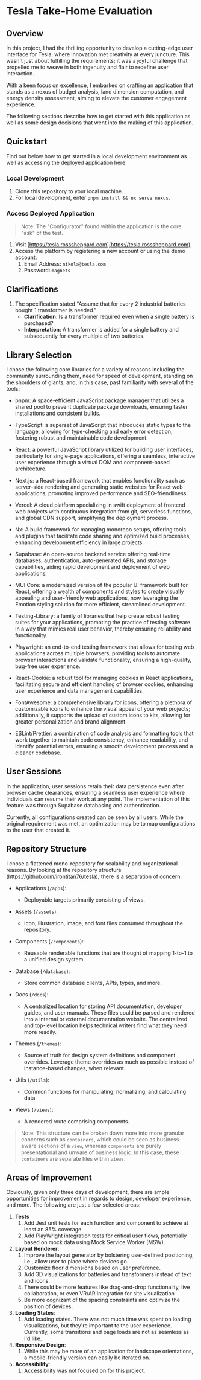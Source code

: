 # Tesla Take-Home Evaluation

## Overview

In this project, I had the thrilling opportunity to develop a cutting-edge user interface for Tesla, where innovation met creativity at every juncture. This wasn't just about fulfilling the requirements; it was a joyful challenge that propelled me to weave in both ingenuity and flair to redefine user interaction.

With a keen focus on excellence, I embarked on crafting an application that stands as a nexus of budget analysis, land dimension computation, and energy density assessment, aiming to elevate the customer engagement experience.

The following sections describe how to get started with this application as well as some design decisions that went into the making of this application.

## Quickstart

Find out below how to get started in a local development environment as well as accessing the deployed application [here](https://tesla.rosssheppard.com).

### Local Development 

1. Clone this repository to your local machine.
2. For local development, enter `pnpm install && nx serve nexus`.

### Access Deployed Application

> Note: The "Configurator" found within the application is the core "ask" of the test.

1. Visit [https://tesla.rosssheppard.com](https://tesla.rosssheppard.com).
2. Access the platform by registering a new account or using the demo account:
   1. Email Address: `nikola@tesla.com`
   2. Password: `magnets`
   
## Clarifications

1. The specification stated "Assume that for every 2 industrial batteries bought 1 transformer is needed." 
   - **Clarification**: Is a transformer required even when a single battery is purchased?
   - **Interpretation**: A transformer is added for a single battery and subsequently for every multiple of two batteries.

## Library Selection

I chose the following core libraries for a variety of reasons including the community surrounding them, need for speed of development, standing on the shoulders of giants, and, in this case, past familiarity with several of the tools:

- pnpm: A space-efficient JavaScript package manager that utilizes a shared pool to prevent duplicate package downloads, ensuring faster installations and consistent builds.

- TypeScript: a superset of JavaScript that introduces static types to the language, allowing for type-checking and early error detection, fostering robust and maintainable code development.

- React: a powerful JavaScript library utilized for building user interfaces, particularly for single-page applications, offering a seamless, interactive user experience through a virtual DOM and component-based architecture.

- Next.js: a React-based framework that enables functionality such as server-side rendering and generating static websites for React web applications, promoting improved performance and SEO-friendliness.

- Vercel: A cloud platform specializing in swift deployment of frontend web projects with continuous integration from git, serverless functions, and global CDN support, simplifying the deployment process.

- Nx: A build framework for managing monorepo setups, offering tools and plugins that facilitate code sharing and optimized build processes, enhancing development efficiency in large projects.

- Supabase: An open-source backend service offering real-time databases, authentication, auto-generated APIs, and storage capabilities, aiding rapid development and deployment of web applications.

- MUI Core: a modernized version of the popular UI framework built for React, offering a wealth of components and styles to create visually appealing and user-friendly web applications, now leveraging the Emotion styling solution for more efficient, streamlined development.

- Testing-Library: a family of libraries that help create robust testing suites for your applications, promoting the practice of testing software in a way that mimics real user behavior, thereby ensuring reliability and functionality.

- Playwright: an end-to-end testing framework that allows for testing web applications across multiple browsers, providing tools to automate browser interactions and validate functionality, ensuring a high-quality, bug-free user experience.

- React-Cookie: a robust tool for managing cookies in React applications, facilitating secure and efficient handling of browser cookies, enhancing user experience and data management capabilities.

- FontAwesome: a comprehensive library for icons, offering a plethora of customizable icons to enhance the visual appeal of your web projects; additionally, it supports the upload of custom icons to kits, allowing for greater personalization and brand alignment.

- ESLint/Prettier: a combination of code analysis and formatting tools that work together to maintain code consistency, enhance readability, and identify potential errors, ensuring a smooth development process and a cleaner codebase.

## User Sessions

In the application, user sessions retain their data persistence even after browser cache clearances, ensuring a seamless user experience where individuals can resume their work at any point. The implementation of this feature was through Supabase databasing and authentication.

Currently, all configurations created can be seen by all users. While the original requirement was met, an optimization may be to map configurations to the user that created it.

## Repository Structure

I chose a flattened mono-repository for scalability and organizational reasons. By looking at the repository structure (https://github.com/irontitan76/tesla), there is a separation of concern:

- Applications (`/apps`):
  - Deployable targets primarily consisting of views.
  
- Assets (`/assets`):
  - Icon, illustration, image, and font files consumed throughout the repository.
  
- Components (`/components`):
  - Reusable renderable functions that are thought of mapping 1-to-1 to a unified design system.
  
- Database (`/database`): 
  - Store common database clients, APIs, types, and more.

- Docs (`/docs`):
  - A centralized location for storing API documentation, developer guides, and user manuals. These files could be parsed and rendered into a internal or external documentation website. The centralized and top-level location helps technical writers find what they need more readily.

- Themes (`/themes`):
  - Source of truth for design system definitions and component overrides. Leverage theme overrides as much as possible instead of instance-based changes, when relevant.

- Utils (`/utils`):
  - Common functions for manipulating, normalizing, and calculating data
  
- Views (`/views`):
  - A rendered route comprising components.

> Note: This structure can be broken down more into more granular concerns such as `containers`, which could be seen as business-aware sections of a `view`, whereas `components` are purely presentational and unware of business logic. In this case, these `containers` are separate files within `views`. 

## Areas of Improvement

Obviously, given only three days of development, there are ample opportunities for improvement in regards to design, developer experience, and more. The following are just a few selected areas:

1. **Tests**
   1. Add Jest unit tests for each function and component to achieve at least an 85% coverage.
   2. Add PlayWright integration tests for critical user flows, potentially based on mock data using Mock Service Worker (MSW).
2. **Layout Renderer**:
   1. Improve the layout generator by bolstering user-defined positioning, i.e., allow user to place where devices go.
   2. Customize floor dimensions based on user preference.
   3. Add 3D visualizations for batteries and transformers instead of text and icons.
   4. There could be more features like drag-and-drop functionality, live collaboration, or even VR/AR integration for site visualization
   5. Be more cognizant of the spacing constraints and optimize the position of devices.
3. **Loading States**:
   1. Add loading states. There was not much time was spent on loading visualizations, but they're important to the user experience. Currently, some transitions and page loads are not as seamless as I'd like.
4. **Responsive Design**:
   1. While this may be more of an application for landscape orientations, a mobile-friendly version can easily be iterated on.
5. **Accessibility**:
   1. Accessibility was not focused on for this project.



